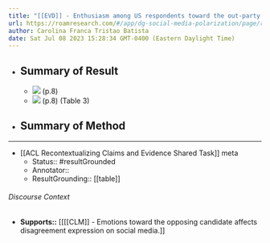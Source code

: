 ```yaml
---
title: "[[EVD]] - Enthusiasm among US respondents toward the out-party presidential candidate was positively associated with disagreement expression on social media. - [[@choiEnthusiasmOtherSide2021]]"
url: https://roamresearch.com/#/app/dg-social-media-polarization/page/r-1ymhoVX
author: Carolina Franca Tristao Batista
date: Sat Jul 08 2023 15:28:34 GMT-0400 (Eastern Daylight Time)
---
```


- ## Summary of Result
    - ![](https://firebasestorage.googleapis.com/v0/b/firescript-577a2.appspot.com/o/imgs%2Fapp%2Fdg-social-media-polarization%2FGisCS7ZTM6.29.25%20PM.png?alt=media&token=93ea9690-2a59-47ad-be65-79f746b1faae) (p.8)
    - ![](https://firebasestorage.googleapis.com/v0/b/firescript-577a2.appspot.com/o/imgs%2Fapp%2Fdg-social-media-polarization%2Fj_Wt2QZFKg.05.07%20PM.png?alt=media&token=984b474c-886f-428c-8c84-e29785cd87d0) (p.8) (Table 3)
- ## Summary of Method
- ---
- [[ACL Recontextualizing Claims and Evidence Shared Task]] meta
    - Status:: #resultGrounded
    - Annotator::
    - ResultGrounding:: [[table]]

###### Discourse Context

- **Supports::** [[[[CLM]] - Emotions toward the opposing candidate affects disagreement expression on social media.]]
